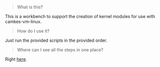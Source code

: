 > What is this?

This is a workbench to support the creation of kernel modules for use with camkes-vm-linux.

> How do I use it?

Just run the provided scripts in the provided order.

> Where can I see all the steps in one place?

Right [here](github.com/NeisesResearch/vm_measure/wiki/seL4Config).

